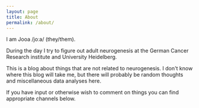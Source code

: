 ```yaml
---
layout: page
title: About
permalink: /about/
---
```


I am Jooa /joːa/ (they/them).

During the day I try to figure out adult neurogenesis at the German Cancer
Research institute and University Heidelberg.

This is a blog about things that are not related to neurogenesis.
I don't know where this blog will take me, but there will probably be random
thoughts and miscellaneous data analyses here.

If you have input or otherwise wish to comment on things you can find appropriate channels below.

